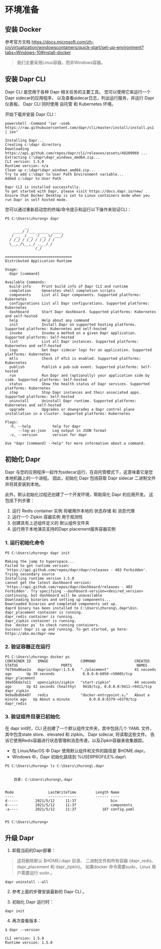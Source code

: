 # 环境准备

## 安装 Docker

参考官方文档 https://docs.microsoft.com/zh-cn/virtualization/windowscontainers/quick-start/set-up-environment?tabs=Windows-10#install-docker

> 我们主要采用Linux容器，而非Windows容器。

## 安装 Dapr CLI

Dapr CLI 是您用于各种 Dapr 相关任务的主要工具。 您可以使用它来运行一个Dapr sidecar的应用程序， 以及查看sidecar日志，列出运行服务，并运行 Dapr 仪表板。 Dapr CLI 同时使用 自托管 和 Kubernetes 环境。

开始下载并安装 Dapr CLI：
```shell
powershell -Command "iwr -useb https://raw.githubusercontent.com/dapr/cli/master/install/install.ps1 | iex"
```

```shell
Installing Dapr...
Creating c:\dapr directory
Downloading https://api.github.com/repos/dapr/cli/releases/assets/49209969 ...
Extracting c:\dapr\dapr_windows_amd64.zip...
CLI version: 1.5.0
Runtime version: n/a
Clean up c:\dapr\dapr_windows_amd64.zip...
Try to add c:\dapr to User Path Environment variable...
Added c:\dapr to User Path 

Dapr CLI is installed successfully.
To get started with Dapr, please visit https://docs.dapr.io/new/ .
Ensure that Docker Desktop is set to Linux containers mode when you run Dapr in self hosted mode.
```

您可以通过重新启动您的终端/命令提示和运行以下操作来验证CLI：
```shell
PS C:\Users\zhurong> dapr

         __
    ____/ /___ _____  _____
   / __  / __ '/ __ \/ ___/
  / /_/ / /_/ / /_/ / /
  \__,_/\__,_/ .___/_/
              /_/

===============================
Distributed Application Runtime

Usage:
  dapr [command]

Available Commands:
  build-info     Print build info of Dapr CLI and runtime
  completion     Generates shell completion scripts
  components     List all Dapr components. Supported platforms: Kubernetes
  configurations List all Dapr configurations. Supported platforms: Kubernetes
  dashboard      Start Dapr dashboard. Supported platforms: Kubernetes and self-hosted
  help           Help about any command
  init           Install Dapr on supported hosting platforms. Supported platforms: Kubernetes and self-hosted
  invoke         Invoke a method on a given Dapr application. Supported platforms: Self-hosted
  list           List all Dapr instances. Supported platforms: Kubernetes and self-hosted
  logs           Get Dapr sidecar logs for an application. Supported platforms: Kubernetes
  mtls           Check if mTLS is enabled. Supported platforms: Kubernetes
  publish        Publish a pub-sub event. Supported platforms: Self-hosted
  run            Run Dapr and (optionally) your application side by side. Supported platforms: Self-hosted
  status         Show the health status of Dapr services. Supported platforms: Kubernetes
  stop           Stop Dapr instances and their associated apps. Supported platforms: Self-hosted
  uninstall      Uninstall Dapr runtime. Supported platforms: Kubernetes and self-hosted
  upgrade        Upgrades or downgrades a Dapr control plane installation in a cluster. Supported platforms: Kubernetes

Flags:
  -h, --help          help for dapr
      --log-as-json   Log output in JSON format
  -v, --version       version for dapr

Use "dapr [command] --help" for more information about a command.
```

## 初始化 Dapr

Dapr 与您的应用程序一起作为sidecar运行，在自托管模式下，这意味着它是您本地机器上的一个进程。 因此，初始化 Dapr 包括获取 Dapr sidecar 二进制文件并将其安装到本地。

此外，默认初始化过程还创建了一个开发环境，帮助简化 Dapr 的应用开发。 这包括下列步骤：

1. 运行 Redis container 实例 将被用作本地的 状态存储 和 消息代理
1. 运行一个 Zipkin 容器实例 用于观测性
1. 创建具有上述组件定义的 默认组件文件夹
1. 运行用于本地演员支持的Dapr placement服务容器实例

### 1. 运行初始化命令

```shell
PS C:\Users\zhurong> dapr init

Making the jump to hyperspace...
Failed to get runtime version: 'https://api.github.com/repos/dapr/dapr/releases - 403 Forbidden'. Trying secondary source
Installing runtime version 1.5.0
cannot get the latest dashboard version: 'https://api.github.com/repos/dapr/dashboard/releases - 403 Forbidden'. Try specifying --dashboard-version=<desired_version>
continuing, but dashboard will be unavailable
Downloading binaries and setting up components...
Downloaded binaries and completed components set up.
daprd binary has been installed to C:\Users\zhurong\.dapr\bin.
dapr_placement container is running.
dapr_redis container is running.
dapr_zipkin container is running.
Use `docker ps` to check running containers.
Success! Dapr is up and running. To get started, go here: https://aka.ms/dapr-new
```

### 2. 验证容器正在运行

```
PS C:\Users\zhurong> docker ps
CONTAINER ID   IMAGE               COMMAND                  CREATED              STATUS                    PORTS                              NAMES
f6794a86ae2a   daprio/dapr:1.5.0   "./placement"            41 seconds ago       Up 39 seconds             0.0.0.0:6050->50005/tcp            dapr_placement
30a956da7a11   openzipkin/zipkin   "start-zipkin"           44 seconds ago       Up 42 seconds (healthy)   9410/tcp, 0.0.0.0:9411->9411/tcp   dapr_zipkin
9e9adbdb6497   redis               "docker-entrypoint.s…"   About a minute ago   Up About a minute         0.0.0.0:6379->6379/tcp             dapr_redis
```

### 3. 验证组件目录已初始化

在 dapr init时，CLI 还创建了一个默认组件文件夹，其中包括几个 YAML 文件，其中包含state store、elevated 和 zipkin。 Dapr sidecar, 将读取这些文件。 告诉它使用Redis容器进行状态管理和消息传递，以及Zipkin容器来收集跟踪。

* 在 Linux/MacOS 中 Dapr 使用默认组件和文件的路径是 $HOME.dapr。
* Windows 中，Dapr 初始化路径到 %USERPROFILE%\.dapr\

```shell
PS C:\Users\zhurong> ls C:\Users\zhurong\.dapr


    目录: C:\Users\zhurong\.dapr


Mode                LastWriteTime         Length Name
----                -------------         ------ ----
d-----        2021/5/12     11:37                bin
d-----        2021/5/12     11:37                components
-a----        2021/5/12     11:37            187 config.yaml


PS C:\Users\zhurong>
```

## 升级 Dapr

1. 卸载当前的Dapr部署：

> 这将删除默认 $HOME/.dapr 目录、 二进制文件和所有容器 (dapr_redis、 dapr_placement 和 dapr_zipkin)。 如果docker 命令需要sudo，Linux 用户需要运行 sudo 。

```
dapr uninstall --all
```

2. 参考上面的步骤安装最新的 Dapr CLI 。

3. 初始化 Dapr 运行时：
```
dapr init
```

4. 再次查看版本：
```
$ dapr --version

CLI version: 1.5.0
Runtime version: 1.5.0
```


